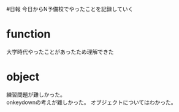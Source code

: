 #日報
今日からN予備校でやったことを記録していく

# function
大学時代やったことがあったため理解できた
# object
練習問題が難しかった。  
onkeydownの考えが難しかった。
オブジェクトについてはわかった。
